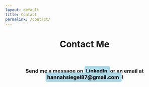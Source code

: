 ```yaml
---
layout: default
title: Contact
permalink: /contact/
---
```


<h1 style="text-align: center;">Contact Me</h1>

<br>

<h3 style="text-align: center;">
  Send me a message on 
  <span style="background-color: #add8e6; padding: 5px; border-radius: 5px;">
    <a href="https://www.linkedin.com/in/hannah-siegel-219162234/" style="text-decoration: none; color: black;">LinkedIn</a>
  </span> 
  or an email at 
  <span style="background-color: #add8e6; padding: 5px; border-radius: 5px;">
    <a href="mailto:hannahsiegel87@gmail.com" style="text-decoration: none; color: black;">hannahsiegel87@gmail.com</a>
  </span>!
</h3>

<br><br><br>
